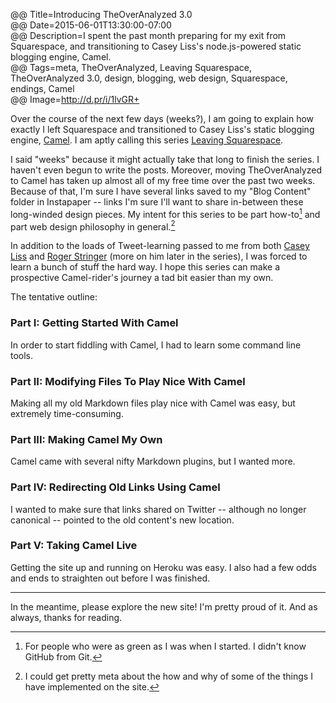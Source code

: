 @@ Title=Introducing TheOverAnalyzed 3.0  
@@ Date=2015-06-01T13:30:00-07:00  
@@ Description=I spent the past month preparing for my exit from Squarespace, and transitioning to Casey Liss's node.js-powered static blogging engine, Camel.  
@@ Tags=meta, TheOverAnalyzed, Leaving Squarespace, TheOverAnalyzed 3.0, design, blogging, web design, Squarespace, endings, Camel  
@@ Image=http://d.pr/i/1lvGR+  

Over the course of the next few days (weeks?), I am going to explain how exactly I left Squarespace and transitioned to Casey Liss's static blogging engine, [Camel][github]. I am aptly calling this series [Leaving Squarespace][tag].

I said "weeks" because it might actually take that long to finish the series. I haven't even begun to write the posts. Moreover, moving TheOverAnalyzed to Camel has taken up almost all of my free time over the past two weeks. Because of that, I'm sure I have several links saved to my "Blog Content" folder in Instapaper -- links I'm sure I'll want to share in-between these long-winded design pieces. My intent for this series to be part how-to[^for] and part web design philosophy in general.[^ph]

In addition to the loads of Tweet-learning passed to me from both [Casey Liss][twitter] and [Roger Stringer][twitter 2] (more on him later in the series), I was forced to learn a bunch of stuff the hard way. I hope this series can make a prospective Camel-rider's journey a tad bit easier than my own.

The tentative outline:

### Part I: Getting Started With Camel

In order to start fiddling with Camel, I had to learn some command line tools.

### Part II: Modifying Files To Play Nice With Camel

Making all my old Markdown files play nice with Camel was easy, but extremely time-consuming.

### Part III: Making Camel My Own

Camel came with several nifty Markdown plugins, but I wanted more. 

### Part IV: Redirecting Old Links Using Camel

I wanted to make sure that links shared on Twitter -- although no longer canonical -- pointed to the old content's new location.

### Part V: Taking Camel Live

Getting the site up and running on Heroku was easy. I also had a few odds and ends to straighten out before I was finished.

<hr class="small"/>

In the meantime, please explore the new site! I'm pretty proud of it. And as always, thanks for reading.

[^for]:  For people who were as green as I was when I started. I didn't know GitHub from Git.
[^ph]: I could get pretty meta about the how and why of some of the things I have implemented on the site. 

[github]: https://github.com/cliss/camel
[tag]: http://www.theoveranalyzed.net/tags/Leaving%20Squarespace
[twitter]: https://twitter.com/caseyliss/status/603267259855982592
[twitter 2]: https://twitter.com/freekrai/status/600328265576763392